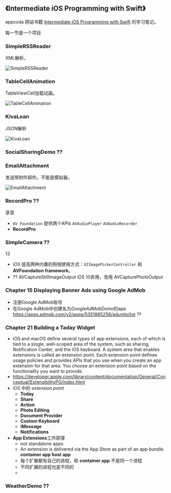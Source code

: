 《Intermediate iOS Programming with Swift》
---------


 appcoda 网站书籍 [Intermediate iOS Programming with Swift](https://www.appcoda.com/intermediate-swift-programming-book/) 的学习笔记。

 每一节是一个项目


###  SimpleRSSReader
XML解析。

![SimpleRSSReader](./SimpleRSSReader.jpg)                  

### TableCellAnimation
TableViewCell加载动画。

![TableCellAnimation](./TableCellAnimation.gif)

### KivaLoan
JSON解析

![KivaLoan](./KivaLoan.jpg)

### SocialSharingDemo ??


### EmailAttachment  
发送带附件邮件。不能是模拟器。

![EmailAttachment](./EmailAttachment.gif)

### RecordPro   ??
录音
- `AV Foundation` 提供两个APIs `AVAudioPlayer` `AVAudioRecorder`
- **RecordPro**


### SimpleCamera  ??
13

- iOS 提高两种内置的照相使用方式：`UIImagePickerController`  和 **AVFoundation framework**。
- ?? AVCaptureStillImageOutput iOS 10弃用，改用 AVCapturePhotoOutput




### Chapter 15 Displaying Banner Ads using Google AdMob
- 注册Google AdMob账号
- 在Google AdMob中创建名为*GoogleAdMobDemo*的app
https://apps.admob.com/v2/apps/5351885256/adunits/list     ??

### Chapter 21 Building a Taday Widget
- iOS and macOS define several types of app extensions, each of which is tied to a single, well-scoped area of the system, such as sharing, Notification Center, and the iOS keyboard. A system area that enables extensions is called an extension point. Each extension point defines usage policies and provides APIs that you use when you create an app extension for that area. You choose an extension point based on the functionality you want to provide.
- https://developer.apple.com/library/content/documentation/General/Conceptual/ExtensibilityPG/index.html
- iOS 中的 *extension point*
    + **Today**
    + **Share**
    + **Action**
    + **Photo Editing**
    + **Document Provider**
    + **Custom Keyboard**
    + **iMessage**
    + **Notifications**
- **App Extensions**工作原理
    + not standalone apps
    + An extension is delivered via the App Store as part of an app bundle. **container app**  **host app**
    + 每个扩展都有自己的进程，和 **container app** 不是同一个进程
    + 不同扩展的进程也是不同的
    + 


### WeatherDemo ??

